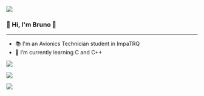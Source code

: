 ![](https://github.com/chubykk/minombre/blob/main/brunocolombo.gif)

### 👋 Hi, I'm Bruno 👋

---------------------------------------------------

* 📚 I'm an Avionics Technician student in ImpaTRQ
* 🌱 I’m currently learning C and C++



<a href="https://steamcommunity.com/profiles/76561198879005233/" target="_blank"><img src="https://img.shields.io/badge/Steam-000000?style=for-the-badge&logo=steam&logoColor=white" target="_blank"></a>

<a href="https://www.instagram.com/brunoo.colombo" target="_blank"><img src="https://img.shields.io/badge/Instagram-E4405F?style=for-the-badge&logo=instagram&logoColor=white" target="_blank"></a>

<a href="bruno.colombo.genlot@gmail.com" target="_blank"><img src="https://img.shields.io/badge/Gmail-D14836?style=for-the-badge&logo=gmail&logoColor=white" target="_blank"></a>


